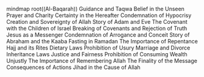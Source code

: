 mindmap
    root((Al-Baqarah))
        Guidance and Taqwa
        Belief in the Unseen
        Prayer and Charity
        Certainty in the Hereafter
        Condemnation of Hypocrisy
        Creation and Sovereignty of Allah
        Story of Adam and Eve
        The Covenant with the Children of Israel
        Breaking of Covenants and Rejection of Truth
        Jesus as a Messenger
        Condemnation of Arrogance and Conceit
        Story of Abraham and the Kaaba
        Fasting in Ramadan
        The Importance of Repentance
        Hajj and its Rites
        Dietary Laws
        Prohibition of Usury
        Marriage and Divorce
        Inheritance Laws
        Justice and Fairness
        Prohibition of Consuming Wealth Unjustly
        The Importance of Remembering Allah
        The Finality of the Message
        Consequences of Actions
        Jihad in the Cause of Allah